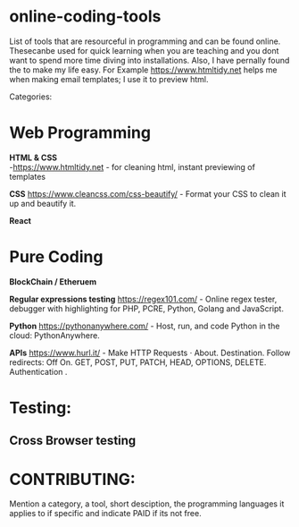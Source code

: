# online-coding-tools
List of tools that are resourceful in programming and can be found online. Thesecanbe used for quick learning when you are teaching and you dont want to spend more time diving into installations. Also, I have pernally found the to make my life easy. For Example https://www.htmltidy.net helps me when making email templates; I use it to preview html.

Categories:
# Web Programming
**HTML & CSS** <br>
-https://www.htmltidy.net - for cleaning html, instant previewing of templates


**CSS**
https://www.cleancss.com/css-beautify/ - Format your CSS to clean it up and beautify it. 


**React**



# Pure Coding
**BlockChain / Etheruem**


**Regular expressions testing**
https://regex101.com/ - Online regex tester, debugger with highlighting for PHP, PCRE, Python, Golang and JavaScript.


**Python**
https://pythonanywhere.com/ - Host, run, and code Python in the cloud: PythonAnywhere.


**APIs**
https://www.hurl.it/ - Make HTTP Requests · About. Destination. Follow redirects: Off On. GET, POST, PUT, PATCH, HEAD, OPTIONS, DELETE. Authentication .



# Testing:
**Cross Browser testing**
-





# CONTRIBUTING: 
Mention a category, a tool, short desciption, the programming languages it applies to if specific and indicate PAID if its not free.
